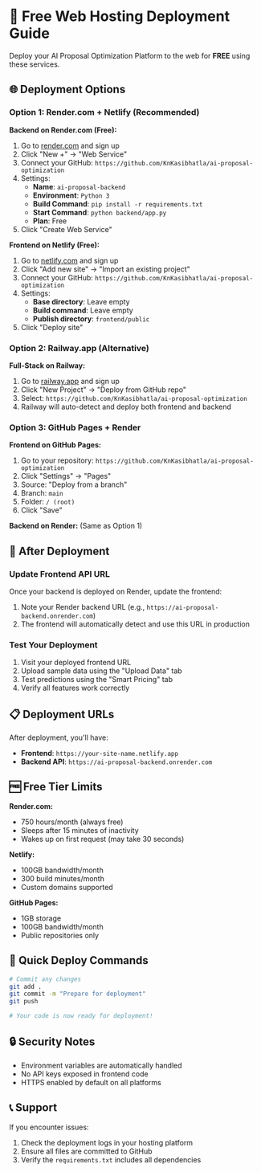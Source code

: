 # 🚀 Free Web Hosting Deployment Guide

Deploy your AI Proposal Optimization Platform to the web for **FREE** using these services.

## 🌐 Deployment Options

### Option 1: Render.com + Netlify (Recommended)

**Backend on Render.com (Free):**
1. Go to [render.com](https://render.com) and sign up
2. Click "New +" → "Web Service"
3. Connect your GitHub: `https://github.com/KnKasibhatla/ai-proposal-optimization`
4. Settings:
   - **Name**: `ai-proposal-backend`
   - **Environment**: `Python 3`
   - **Build Command**: `pip install -r requirements.txt`
   - **Start Command**: `python backend/app.py`
   - **Plan**: Free
5. Click "Create Web Service"

**Frontend on Netlify (Free):**
1. Go to [netlify.com](https://netlify.com) and sign up
2. Click "Add new site" → "Import an existing project"
3. Connect your GitHub: `https://github.com/KnKasibhatla/ai-proposal-optimization`
4. Settings:
   - **Base directory**: Leave empty
   - **Build command**: Leave empty
   - **Publish directory**: `frontend/public`
5. Click "Deploy site"

### Option 2: Railway.app (Alternative)

**Full-Stack on Railway:**
1. Go to [railway.app](https://railway.app) and sign up
2. Click "New Project" → "Deploy from GitHub repo"
3. Select: `https://github.com/KnKasibhatla/ai-proposal-optimization`
4. Railway will auto-detect and deploy both frontend and backend

### Option 3: GitHub Pages + Render

**Frontend on GitHub Pages:**
1. Go to your repository: `https://github.com/KnKasibhatla/ai-proposal-optimization`
2. Click "Settings" → "Pages"
3. Source: "Deploy from a branch"
4. Branch: `main`
5. Folder: `/ (root)`
6. Click "Save"

**Backend on Render:** (Same as Option 1)

## 🔧 After Deployment

### Update Frontend API URL
Once your backend is deployed on Render, update the frontend:

1. Note your Render backend URL (e.g., `https://ai-proposal-backend.onrender.com`)
2. The frontend will automatically detect and use this URL in production

### Test Your Deployment
1. Visit your deployed frontend URL
2. Upload sample data using the "Upload Data" tab
3. Test predictions using the "Smart Pricing" tab
4. Verify all features work correctly

## 📋 Deployment URLs

After deployment, you'll have:
- **Frontend**: `https://your-site-name.netlify.app`
- **Backend API**: `https://ai-proposal-backend.onrender.com`

## 🆓 Free Tier Limits

**Render.com:**
- 750 hours/month (always free)
- Sleeps after 15 minutes of inactivity
- Wakes up on first request (may take 30 seconds)

**Netlify:**
- 100GB bandwidth/month
- 300 build minutes/month
- Custom domains supported

**GitHub Pages:**
- 1GB storage
- 100GB bandwidth/month
- Public repositories only

## 🚀 Quick Deploy Commands

```bash
# Commit any changes
git add .
git commit -m "Prepare for deployment"
git push

# Your code is now ready for deployment!
```

## 🔒 Security Notes

- Environment variables are automatically handled
- No API keys exposed in frontend code
- HTTPS enabled by default on all platforms

## 📞 Support

If you encounter issues:
1. Check the deployment logs in your hosting platform
2. Ensure all files are committed to GitHub
3. Verify the `requirements.txt` includes all dependencies